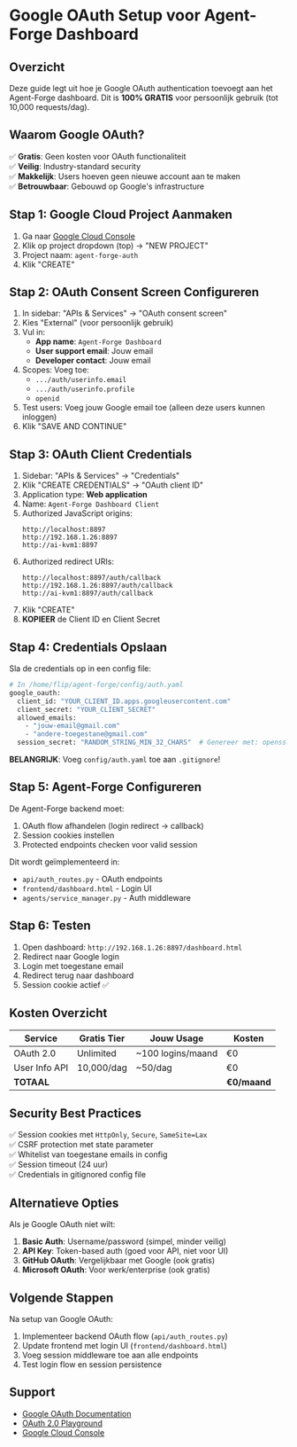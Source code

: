 # Google OAuth Setup voor Agent-Forge Dashboard

## Overzicht

Deze guide legt uit hoe je Google OAuth authentication toevoegt aan het Agent-Forge dashboard. Dit is **100% GRATIS** voor persoonlijk gebruik (tot 10,000 requests/dag).

## Waarom Google OAuth?

✅ **Gratis**: Geen kosten voor OAuth functionaliteit  
✅ **Veilig**: Industry-standard security  
✅ **Makkelijk**: Users hoeven geen nieuwe account aan te maken  
✅ **Betrouwbaar**: Gebouwd op Google's infrastructure  

## Stap 1: Google Cloud Project Aanmaken

1. Ga naar [Google Cloud Console](https://console.cloud.google.com/)
2. Klik op project dropdown (top) → "NEW PROJECT"
3. Project naam: `agent-forge-auth`
4. Klik "CREATE"

## Stap 2: OAuth Consent Screen Configureren

1. In sidebar: "APIs & Services" → "OAuth consent screen"
2. Kies "External" (voor persoonlijk gebruik)
3. Vul in:
   - **App name**: `Agent-Forge Dashboard`
   - **User support email**: Jouw email
   - **Developer contact**: Jouw email
4. Scopes: Voeg toe:
   - `.../auth/userinfo.email`
   - `.../auth/userinfo.profile`
   - `openid`
5. Test users: Voeg jouw Google email toe (alleen deze users kunnen inloggen)
6. Klik "SAVE AND CONTINUE"

## Stap 3: OAuth Client Credentials

1. Sidebar: "APIs & Services" → "Credentials"
2. Klik "CREATE CREDENTIALS" → "OAuth client ID"
3. Application type: **Web application**
4. Name: `Agent-Forge Dashboard Client`
5. Authorized JavaScript origins:
   ```
   http://localhost:8897
   http://192.168.1.26:8897
   http://ai-kvm1:8897
   ```
6. Authorized redirect URIs:
   ```
   http://localhost:8897/auth/callback
   http://192.168.1.26:8897/auth/callback
   http://ai-kvm1:8897/auth/callback
   ```
7. Klik "CREATE"
8. **KOPIEER** de Client ID en Client Secret

## Stap 4: Credentials Opslaan

Sla de credentials op in een config file:

```bash
# In /home/flip/agent-forge/config/auth.yaml
google_oauth:
  client_id: "YOUR_CLIENT_ID.apps.googleusercontent.com"
  client_secret: "YOUR_CLIENT_SECRET"
  allowed_emails:
    - "jouw-email@gmail.com"
    - "andere-toegestane@gmail.com"
  session_secret: "RANDOM_STRING_MIN_32_CHARS"  # Genereer met: openssl rand -hex 32
```

**BELANGRIJK**: Voeg `config/auth.yaml` toe aan `.gitignore`!

## Stap 5: Agent-Forge Configureren

De Agent-Forge backend moet:
1. OAuth flow afhandelen (login redirect → callback)
2. Session cookies instellen
3. Protected endpoints checken voor valid session

Dit wordt geïmplementeerd in:
- `api/auth_routes.py` - OAuth endpoints
- `frontend/dashboard.html` - Login UI
- `agents/service_manager.py` - Auth middleware

## Stap 6: Testen

1. Open dashboard: `http://192.168.1.26:8897/dashboard.html`
2. Redirect naar Google login
3. Login met toegestane email
4. Redirect terug naar dashboard
5. Session cookie actief ✅

## Kosten Overzicht

| Service | Gratis Tier | Jouw Usage | Kosten |
|---------|-------------|------------|--------|
| OAuth 2.0 | Unlimited | ~100 logins/maand | €0 |
| User Info API | 10,000/dag | ~50/dag | €0 |
| **TOTAAL** | | | **€0/maand** |

## Security Best Practices

✅ Session cookies met `HttpOnly`, `Secure`, `SameSite=Lax`  
✅ CSRF protection met state parameter  
✅ Whitelist van toegestane emails in config  
✅ Session timeout (24 uur)  
✅ Credentials in gitignored config file  

## Alternatieve Opties

Als je Google OAuth niet wilt:

1. **Basic Auth**: Username/password (simpel, minder veilig)
2. **API Key**: Token-based auth (goed voor API, niet voor UI)
3. **GitHub OAuth**: Vergelijkbaar met Google (ook gratis)
4. **Microsoft OAuth**: Voor werk/enterprise (ook gratis)

## Volgende Stappen

Na setup van Google OAuth:
1. Implementeer backend OAuth flow (`api/auth_routes.py`)
2. Update frontend met login UI (`frontend/dashboard.html`)
3. Voeg session middleware toe aan alle endpoints
4. Test login flow en session persistence

## Support

- [Google OAuth Documentation](https://developers.google.com/identity/protocols/oauth2)
- [OAuth 2.0 Playground](https://developers.google.com/oauthplayground/)
- [Google Cloud Console](https://console.cloud.google.com/)
